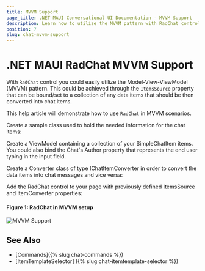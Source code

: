 ```yaml
---
title: MVVM Support 
page_title: .NET MAUI Conversational UI Documentation - MVVM Support
description: Learn how to utilize the MVVM pattern with RadChat control
position: 7
slug: chat-mvvm-support
---
```


# .NET MAUI RadChat MVVM Support 

With `RadChat` control you could easily utilize the Model-View-ViewModel (MVVM) pattern. This could be achieved through the `ItemsSource` property that can be bound/set to a collection of any data items that should be then converted into chat items.

This help article will demonstrate how to use `RadChat` in MVVM scenarios.

Create a sample class used to hold the needed information for the chat items:

<snippet id='chat-features-mvvm-chatitem'/>

Create a ViewModel containing a collection of your SimpleChatItem items. You could also bind the Chat's Author property that represents the end user typing in the input field.

<snippet id='chat-features-mvvm-viewmodel'/>

Create a Converter class of type IChatItemConverter in order to convert the data items into chat messages and vice versa:

<snippet id='chat-features-mvvm-converter'/>

Add the RadChat control to your page with previously defined ItemsSource and ItemConverter properties:

<snippet id='chat-features-mvvm-xaml' />
	
#### Figure 1: RadChat in MVVM setup

![MVVM Support](images/)
	
## See Also

- [Commands]({% slug chat-commands %})
- [ItemTemplateSelector] ({% slug chat-itemtemplate-selector %})